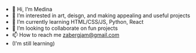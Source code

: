 - 👋 Hi, I’m Medina
- 👀 I’m interested in art, deisgn, and making appealing and useful projects
- 🌱 I’m currently learning HTML/CSS/JS, Python, React
- 💞️ I’m looking to collaborate on fun projects
- 📫 How to reach me zabergjam@gmail.com
- (I'm still learning)

<!---
MedinaZabergja/MedinaZabergja is a ✨ special ✨ repository because its `README.md` (this file) appears on your GitHub profile.
You can click the Preview link to take a look at your changes.
--->

